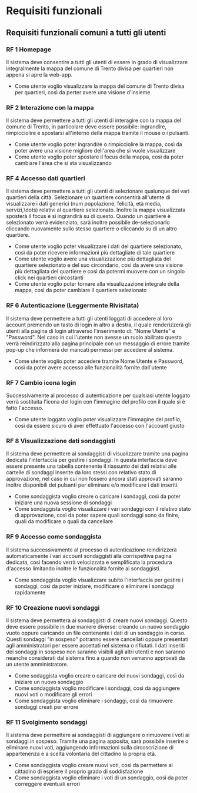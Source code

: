 # Requisiti funzionali

## Requisiti funzionali comuni a tutti gli utenti

### RF 1 Homepage
Il sistema deve consentire a tutti gli utenti di essere in grado di visualizzare integralmente la mappa del comune di Trento divisa per quartieri non appena si apre la web-app.
- Come utente voglio visualizzare la mappa del comune di Trento divisa per quartieri, così da perter avere una visione d'insieme

### RF 2 Interazione con la mappa
Il sistema deve permettere a tutti gli utenti di interagire con la mappa del comune di Trento, in particolare deve essere possibile: ingrandire, rimpicciolire e spostarsi all'interno della mappa tramite il mouse o i pulsanti.
- Come utente voglio poter ingrandire o rimpicciolire la mappa, così da poter avere una visione migliore dell'area che si vuole visualizzare
- Come utente voglio poter spostare il focus della mappa, così da poter cambiare l'area che si sta visualizzando

### RF 4 Accesso dati quartieri
Il sistema deve permettere a tutti gli utenti di selezionare qualunque dei vari quartieri della città. Selezionare un quartiere consentirà all'utente di visualizzare i dati generici (num popolazione, felicità, età media, servizi,\dots) relativi al quartiere selezionato. Inoltre la mappa visualizzata sposterà il focus e si ingrandirà su di questo. Quando un quartiere è selezionato verrà evidenziato, sarà inoltre possibile de-selezionarlo cliccando nuovamente sullo stesso quartiere o cliccando su di un altro quartiere.
- Come utente voglio poter visualizzare i dati del quartiere selezionato, così da poter ricevere informazioni più dettagliate di tale quartiere
- Come utente voglio avere una visualizzazione più dettagliata del quartiere selezionato e del suo circondario, così da avere una visione più dettagliata del quartiere e così da potermi muovere con un singolo click nei quartieri circostanti
- Come utente voglio poter tornare alla visualizzazione integrale della mappa, così da poter cambiare il quartiere selezionato

### RF 6 Autenticazione (Leggermente Rivisitata)
Il sistema deve permettere a tutti gli utenti loggati di accedere al loro account premendo un tasto di login in altro a destra, il quale renderizzerà gli utenti alla pagina di login attraverso l'inserimento di: "Nome Utente" e "Password". Nel caso in cui l'utente non avesse un ruolo abilitato questo verrà reindirizzato alla pagina principale con un messaggio di errore tramite pop-up che informerà dei mancati permessi per accedere al sistema.
- Come utente voglio poter accedere tramite Nome Utente e Password, così da poter avere accesso alle funzionalità fornite dall'utente

### RF 7 Cambio icona login
Successivamente al processo di autenticazione per qualsiasi utente loggato verrà sostituita l'icona del login con l'immagine del profilo con il quale si è fatto l'accesso.
- Come utente loggato voglio poter visualizzare l'immagine del profilo, così da essere sicuro di aver effettuato l'accesso con l'account giusto

### RF 8 Visualizzazione dati sondaggisti
Il sistema deve permettere ai sondaggisti di visualizzare tramite una pagina dedicata l'interfaccia per gestire i sondaggi. In questa interfaccia deve essere presente una tabella contenente il riassunto dei dati relativi alle cartelle di sondaggi inserite da loro stessi con relativo stato di approvazione, nel caso in cui non fossero ancora stati approvati saranno inoltre disponibili dei pulsanti per eliminare e/o modificare i dati inseriti.
- Come sondaggista voglio creare o caricare i sondaggi, così da poter iniziare una nuova sessione di sondaggi
- Come sondaggista voglio visualizzare i vari sondaggi con il relativo stato di approvazione, così da poter sapere quali sondaggi sono da finire, quali da modificare o quali da cancellare

### RF 9 Accesso come sondaggista
Il sistema successivamente al processo di autenticazione reindirizzerà automaticamente i vari account sondaggisti alla corrispettiva pagina dedicata, così facendo verrà velocizzata e semplificata la procedura d'accesso limitando inoltre le funzionalità fornite ai sondaggisti.
- Come sondaggista voglio visualizzare subito l'interfaccia per gestire i sondaggi, così da poter iniziare, modificare o eliminare i sondaggi rapidamente

### RF 10 Creazione nuovi sondaggi
Il sistema deve permettera ai sondaggisti di creare nuovi sondaggi. Questo deve essere possibile in due maniere diverse: creando un nuovo sondaggio vuoto oppure caricando un file contenente i dati di un sondaggio in corso. Questi sondaggi "in sospeso" potranno essere cancellati oppure presentati agli amministratori per essere accettati nel sistema o rifiutati. I dati inseriti dei sondaggi in sospeso non saranno visibili agli altri utenti e non saranno neanche considerati dal sistema fino a quando non verranno approvati da un utente amministratore.
- Come sodaggista voglio creare o caricare dei nuovi sondaggi, così da iniziare un nuovo sondaggio
- Come sondaggista voglio modificare i sondaggi, così da aggiungere nuovi voti o modificare gli errori
- Come sondaggista voglio eliminare i sondaggi, così da rimuovere sondaggi creati per errore

### RF 11 Svolgimento sondaggi
Il sistema deve permettere ai sondaggisti di aggiungere o rimuovere i voti ai sondaggi in sospeso. Tramite una pagina apposita, sarà possibile inserire o eliminare nuovi voti, aggiungendo informazioni sulla circoscrizione di appartenenza e a scelta volontaria del cittadino la propria età.
- Come sondaggista voglio creare nuovi voti, così da permettere al cittadino di espriere il proprio grado di soddisfazione
- Come sondaggista voglio eliminare i voti di un sondaggio, così da poter correggere eventuali errori